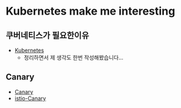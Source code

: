 # Kubernetes make me interesting

## 쿠버네티스가 필요한이유
- [Kubernetes](https://github.com/youyoungnam/kubernetes-implement/tree/main/k8s-preparation)
  - 정리하면서 제 생각도 한번 작성해봤습니다...


## Canary
- [Canary](https://github.com/youyoungnam/kubernetes-implement/tree/main/Canary)
- [istio-Canary](https://github.com/youyoungnam/kubernetes-implement/tree/main/Canary/istio-canary)



